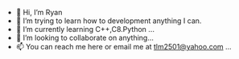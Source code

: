 - 👋 Hi, I’m Ryan
- 👀 I’m trying to learn how to development anything I can.
- 🌱 I’m currently learning C++,C8.Python ...
- 💞️ I’m looking to collaborate on anything...
- 📫 You can reach me here or email me at tlm2501@yahoo.com ...

<!---
TLM2501/TLM2501 is a ✨ special ✨ repository because its `README.md` (this file) appears on your GitHub profile.
You can click the Preview link to take a look at your changes.
--->

